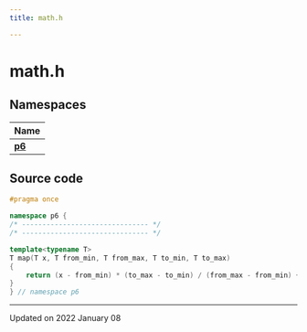 ```yaml
---
title: math.h

---
```


# math.h



## Namespaces

| Name           |
| -------------- |
| **[p6](/reference/Namespaces/namespacep6)**  |




## Source code

```cpp
#pragma once

namespace p6 {
/* ------------------------------- */
/* ------------------------------- */

template<typename T>
T map(T x, T from_min, T from_max, T to_min, T to_max)
{
    return (x - from_min) * (to_max - to_min) / (from_max - from_min) + to_min;
}
} // namespace p6
```


-------------------------------

Updated on 2022 January 08
